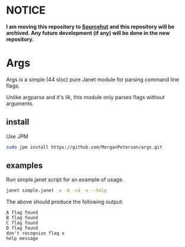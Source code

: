 # NOTICE

__I am moving this repository to [Sourcehut](https://git.sr.ht/~nullevoid/args) and this repository will be archived. Any future development (if any) will be done in the new repository.__

# Args

Args is a simple (44 sloc) pure Janet module for parsing command line flags.

Unlike argparse and it's ilk, this module only parses flags without arguments.

## install

Use JPM
```sh
sudo jpm install https://github.com/MorganPeterson/args.git
```

## examples

Run simple.janet script for an example of usage.

```sh
janet simple.janet -a -b -cd -x --help
```

The above should produce the following output:

```
A flag found
B flag found
C flag found
D flag found
don't recognize flag x
help message
```
